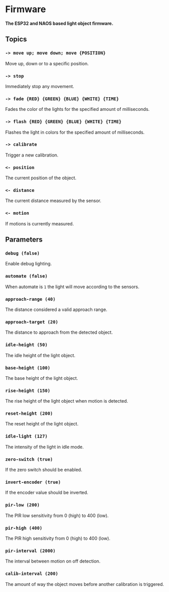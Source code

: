 # Firmware

**The ESP32 and NAOS based light object firmware.**

## Topics

### `-> move up; move down; move {POSITION}`

Move up, down or to a specific position.

### `-> stop`

Immediately stop any movement.

### `-> fade {RED} {GREEN} {BLUE} {WHITE} {TIME}`

Fades the color of the lights for the specified amount of milliseconds.

### `-> flash {RED} {GREEN} {BLUE} {WHITE} {TIME}`

Flashes the light in colors for the specified amount of milliseconds.

### `-> calibrate`

Trigger a new calibration.

### `<- position`

The current position of the object.

### `<- distance`

The current distance measured by the sensor.

### `<- motion`

If motions is currently measured.

## Parameters

### `debug (false)`

Enable debug lighting.

### `automate (false)`

When automate is `1` the light will move according to the sensors.

### `approach-range (40)`

The distance considered a valid approach range.

### `approach-target (20)`

The distance to approach from the detected object.

### `idle-height (50)`

The idle height of the light object.

### `base-height (100)`

The base height of the light object.

### `rise-height (150)`

The rise height of the light object when motion is detected.

### `reset-height (200)`

The reset height of the light object.

### `idle-light (127)`

The intensity of the light in idle mode.

### `zero-switch (true)`

If the zero switch should be enabled.

### `invert-encoder (true)`

If the encoder value should be inverted.

### `pir-low (200)`

The PIR low sensitivity from 0 (high) to 400 (low).

### `pir-high (400)`

The PIR high sensitivity from 0 (high) to 400 (low).

### `pir-interval (2000)`

The interval between motion on off detection.

### `calib-interval (200)`

The amount of way the object moves before another calibration is triggered.
